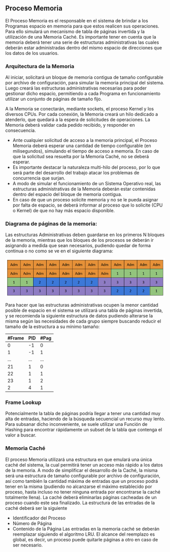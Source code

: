 ## Proceso Memoria
El Proceso Memoria es el responsable en el sistema de brindar a los Programas espacio en memoria
para que estos realicen sus operaciones. Para ello simulará un mecanismo de tabla de páginas
invertida y la utilización de una Memoria Caché. Es importante tener en cuenta que la memoria
deberá tener una serie de estructuras administrativas las cuales deberán estar administradas dentro
del mismo espacio de direcciones que los datos de los usuarios.

### Arquitectura de la Memoria
Al iniciar, solicitará un bloque de memoria contigua de tamaño configurable por archivo de
configuración, para simular la memoria principal del sistema. Luego creará las estructuras
administrativas necesarias para poder gestionar dicho espacio, permitiendo a cada Programa en
funcionamiento utilizar un conjunto de páginas de tamaño fijo.

A la Memoria se conectarán, mediante sockets, el proceso Kernel y los diversos CPUs. Por cada
conexión, la Memoria creará un hilo dedicado a atenderlo, que quedará a la espera de solicitudes de
operaciones. La Memoria deberá validar cada pedido recibido, y responder en consecuencia.
* Ante cualquier solicitud de acceso a la memoria principal, el Proceso Memoria deberá
esperar una cantidad de tiempo configurable (en milisegundos), simulando el tiempo de
acceso a memoria. En caso de que la solicitud sea resuelta por la Memoria Caché, no se
deberá esperar.
* Es importante destacar la naturaleza multi-hilo del proceso, por lo que será parte del
desarrollo del trabajo atacar los problemas de concurrencia que surjan.
* A modo de simular el funcionamiento de un Sistema Operativo real, las estructuras
administrativas de la Memoria deberán estar contenidas dentro del espacio del bloque de
memoria contigua.
* En caso de que un proceso solicite memoria y no se le pueda asignar por falta de espacio, se
deberá informar al proceso que lo solicite (CPU o Kernel) de que no hay más espacio
disponible.

### Diagrama de páginas de la memoria:
Las estructuras Administrativas deben guardarse en los primeros N bloques de la memoria, mientras
que los bloques de los procesos se deberán ir asignando a medida que sean necesarios, pudiendo
quedar de forma continua o no como se ve en el siguiente diagrama:

![GitHub MemoryPages](/memoria/MemoryPages.png)

Para hacer que las estructuras administrativas ocupen la menor cantidad posible de espacio en el
sistema se utilizará una tabla de páginas invertida, y se recomienda la siguiente estructura de datos
pudiendo alterarse la misma según las necesidades de cada grupo siempre buscando reducir el
tamaño de la estructura a su mínimo tamaño:

| #Frame | PID | #Pag |
| -------- | -------- | -------- |
| 0 | -1 | 0 |
| 1 | -1 | 1 |
| ... | ... | ... |
| 21 | 1 | 0 |
| 22 | 1 | 1 |
| 23 | 1 | 2 |
| 2 | 4 | 1 | 3 |

### Frame Lookup
Potencialmente la tabla de páginas podría llegar a tener una cantidad muy alta de entradas,
haciendo de la búsqueda secuencial un recurso muy lento. Para subsanar dicho inconveniente, se
suele utilizar una Función de Hashing para encontrar rápidamente un subset de la tabla que
contenga el valor a buscar.

### Memoria Caché
El proceso Memoria utilizará una estructura en que emulará una única caché del sistema, la cual
permitirá tener un acceso más rápido a los datos de la memoria. A modo de simplificar el desarrollo
de la Caché, la misma será una estructura de tamaño configurable por archivo de configuración, así
como también la cantidad máxima de entradas que un proceso podrá tener en la misma (pudiendo
no alcanzarse el máximo establecido por proceso, hasta incluso no tener ninguna entrada por
encontrarse la caché totalmente llena). La caché deberá eliminarlas páginas cacheadas de un
proceso cuando este sea finalizado.
La estructura de las entradas de la caché deberá ser la siguiente
* Identificador del Proceso
* Número de Página
* Contenido de la Página
Las entradas en la memoria caché se deberán reemplazar siguiendo el algoritmo LRU. El alcance del
reemplazo es global, es decir, un proceso puede quitarle páginas a otro en caso de ser necesario.
